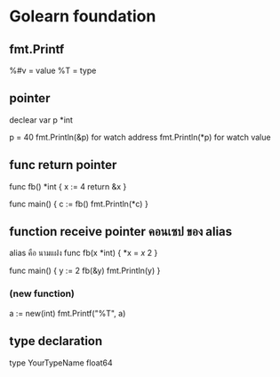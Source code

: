 # Golearn foundation

## fmt.Printf

%#v = value
%T = type

## pointer

declear var p *int

p = 40
fmt.Println(&p) for watch address
fmt.Println(*p) for watch value

## func return pointer

func fb() *int {
x := 4
return &x
}

func main() {
c := fb()
fmt.Println(*c)
}

## function receive pointer คอนเซป ของ alias

alias คือ นามแฝง
func fb(x *int) {
*x =  *x* 2
}

func main() {
y := 2
fb(&y)
fmt.Println(y)
}

### (new function)

 a := new(int)
 fmt.Printf("%T", a)

## type declaration

type YourTypeName float64
